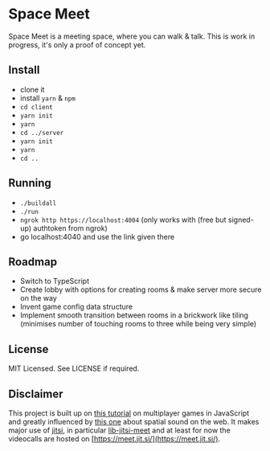 Space Meet
=============================

Space Meet is a meeting space, where you can walk & talk.
This is work in progress, it's only a proof of concept yet.

## Install
* clone it
* install `yarn` & `npm`
* `cd client`
* `yarn init`
* `yarn`
* `cd ../server`
* `yarn init`
* `yarn`
* `cd ..`

## Running
* `./buildall`
* `./run`
* `ngrok http https://localhost:4004` (only works with (free but signed-up) authtoken from ngrok)
* go localhost:4040 and use the link given there

## Roadmap

* Switch to TypeScript
* Create lobby with options for creating rooms & make server more secure on the way
* Invent game config data structure
* Implement smooth transition between rooms in a brickwork like tiling (minimises number of touching rooms to three while being very simple)

## License

MIT Licensed.
See LICENSE if required.

## Disclaimer

This project is built up on [this tutorial](http://buildnewgames.com/real-time-multiplayer/) on multiplayer games in JavaScript and greatly influenced by [this one](https://developer.mozilla.org/en-US/docs/Web/API/Web_Audio_API/Web_audio_spatialization_basics) about spatial sound on the web.
It makes major use of [jitsi](https://jitsi.org), in particular [lib-jitsi-meet](https://github.com/jitsi/lib-jitsi-meet) and at least for now the videocalls are hosted on [https://meet.jit.si/](https://meet.jit.si/).
